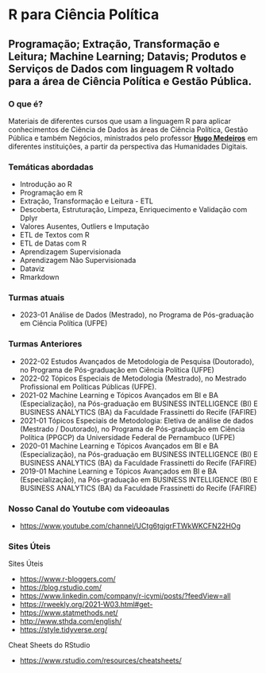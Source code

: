# R para Ciência Política
## Programação; Extração, Transformação e Leitura; Machine Learning; Datavis; Produtos e Serviços de Dados com linguagem R voltado para a área de Ciência Política e Gestão Pública.

### O que é?
Materiais de diferentes cursos que usam a linguagem R para aplicar conhecimentos de Ciência de Dados às áreas de Ciência Política, Gestão Pública e também Negócios, ministrados pelo professor <a href="https://www.linkedin.com/in/hugoavmedeiros/" target="_blank"><b>Hugo Medeiros</b></a> em diferentes instituições, a partir da perspectiva das Humanidades Digitais. 

### Temáticas abordadas
* Introdução ao R
* Programação em R
* Extração, Transformação e Leitura - ETL
* Descoberta, Estruturação, Limpeza, Enriquecimento e Validação com Dplyr
* Valores Ausentes, Outliers e Imputação
* ETL de Textos com R
* ETL de Datas com R
* Aprendizagem Supervisionada
* Aprendizagem Não Supervisionada
* Dataviz
* Rmarkdown

### Turmas atuais
* 2023-01 Análise de Dados (Mestrado), no Programa de Pós-graduação em Ciência Política (UFPE)

### Turmas Anteriores
* 2022-02 Estudos Avançados de Metodologia de Pesquisa (Doutorado), no Programa de Pós-graduação em Ciência Política (UFPE)
* 2022-02 Tópicos Especiais de Metodologia (Mestrado), no Mestrado Profissional em Políticas Públicas (UFPE). 
* 2021-02 Machine Learning e Tópicos Avançados em BI e BA (Especialização), na Pós-graduação em BUSINESS INTELLIGENCE (BI) E BUSINESS ANALYTICS (BA) da Faculdade Frassinetti do Recife (FAFIRE)
* 2021-01 Tópicos Especiais de Metodologia: Eletiva de análise de dados (Mestrado / Doutorado), no Programa de Pós-graduação em Ciência Política (PPGCP) da Universidade Federal de Pernambuco (UFPE)
* 2020-01 Machine Learning e Tópicos Avançados em BI e BA (Especialização), na Pós-graduação em BUSINESS INTELLIGENCE (BI) E BUSINESS ANALYTICS (BA) da Faculdade Frassinetti do Recife (FAFIRE)
* 2019-01 Machine Learning e Tópicos Avançados em BI e BA (Especialização), na Pós-graduação em BUSINESS INTELLIGENCE (BI) E BUSINESS ANALYTICS (BA) da Faculdade Frassinetti do Recife (FAFIRE)

### Nosso Canal do Youtube com videoaulas
* https://www.youtube.com/channel/UCtg6tgjgrFTWkWKCFN22HOg

### Sites Úteis
Sites Úteis
* https://www.r-bloggers.com/
* https://blog.rstudio.com/
* https://www.linkedin.com/company/r-icymi/posts/?feedView=all
* https://rweekly.org/2021-W03.html#get-
* https://www.statmethods.net/
* http://www.sthda.com/english/
* https://style.tidyverse.org/

Cheat Sheets do RStudio
* https://www.rstudio.com/resources/cheatsheets/
